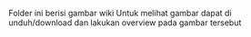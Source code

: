 Folder ini berisi gambar wiki
Untuk melihat gambar dapat di unduh/download dan lakukan overview pada gambar tersebut
